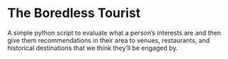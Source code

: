 # The Boredless Tourist

A simple python script to evaluate what a person’s interests are and then give them recommendations in their area to venues, restaurants, and historical destinations that we think they’ll be engaged by.
